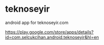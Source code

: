 # teknoseyir
android app for teknoseyir.com

https://play.google.com/store/apps/details?id=com.selcukcihan.android.teknoseyir&hl=en
